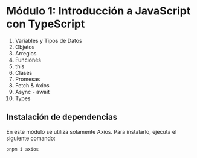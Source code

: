# Módulo 1: Introducción a JavaScript con TypeScript

1. Variables y Tipos de Datos
2. Objetos
3. Arreglos
4. Funciones
5. this
6. Clases
7. Promesas
8. Fetch & Axios
9. Async - await
10. Types

## Instalación de dependencias

En este módulo se utiliza solamente Axios. Para instalarlo, ejecuta el siguiente comando:

```bash
pnpm i axios
```








